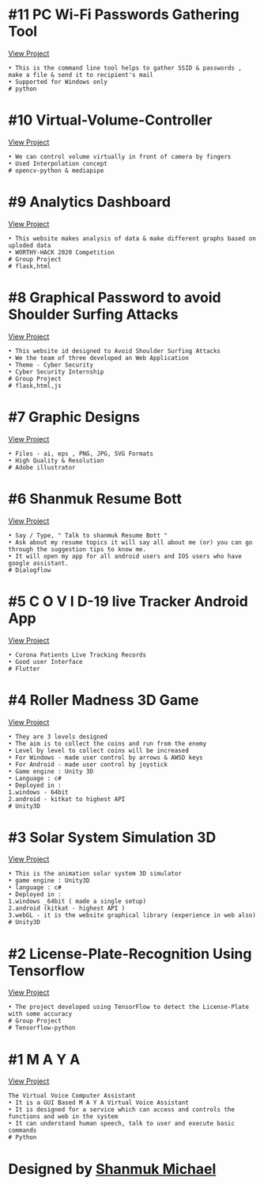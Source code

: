 # #11 PC Wi-Fi Passwords Gathering Tool
<a href="https://github.com/shanmukmichael/PC-Wi-Fi-Passwords-Gathering-Tool">View Project</a>
```
• This is the command line tool helps to gather SSID & passwords , make a file & send it to recipient's mail
• Supported for Windows only
# python
```
# #10 Virtual-Volume-Controller
<a href="https://github.com/shanmukmichael/Virtual-Volume-Controller">View Project</a>
```
• We can control volume virtually in front of camera by fingers
• Used Interpolation concept
# opencv-python & mediapipe
```
# #9 Analytics Dashboard
<a href="https://github.com/shanmukmichael/Analytics-Dashboard">View Project</a>
```
• This website makes analysis of data & make different graphs based on uploded data
• WORTHY-HACK 2020 Competition
# Group Project
# flask,html
```

# #8 Graphical Password to avoid Shoulder Surfing Attacks
<a href="https://github.com/shanmukmichael/Graphical-Password-to-Avoid-Shoulder-Surfing">View Project</a>
```
• This website id designed to Avoid Shoulder Surfing Attacks
• We the team of three developed an Web Application
• Theme - Cyber Security
• Cyber Security Internship
# Group Project
# flask,html,js
```
# #7 Graphic Designs
<a href="https://github.com/shanmukmichael/Graphic-Designs">View Project</a>
```
• Files - ai, eps , PNG, JPG, SVG Formats
• High Quality & Resolution
# Adobe illustrator
```
# #6 Shanmuk Resume Bott
<a href="https://github.com/shanmukmichael/Shanmuk-Resume-Bott">View Project</a>
```
• Say / Type, " Talk to shanmuk Resume Bott "
• Ask about my resume topics it will say all about me (or) you can go through the suggestion tips to know me.
• It will open my app for all android users and IOS users who have google assistant.
# Dialogflow
```
# #5 C O V I D-19 live Tracker Android App
 <a href="https://github.com/shanmukmichael/COVID-19-Live-Tracker">View Project</a>
```
• Corona Patients Live Tracking Records
• Good user Interface
# Flutter 
```

# #4 Roller Madness 3D Game
<a href="https://github.com/shanmukmichael/Roller-Madness-3D-Game">View Project</a>
```
• They are 3 levels designed
• The aim is to collect the coins and run from the enemy
• Level by level to collect coins will be increased
• For Windows - made user control by arrows & AWSD keys
• For Android - made user control by joystick
• Game engine : Unity 3D
• Language : c#
• Deployed in :
1.windows - 64bit
2.android - kitkat to highest API
# Unity3D
```

# #3 Solar System Simulation 3D
<a href="https://github.com/shanmukmichael/Solar-System-Simulation-3D">View Project</a>
```
• This is the animation solar system 3D simulator
• game engine : Unity3D
• language : c#
• Deployed in :
1.windows _64bit ( made a single setup)
2.android (kitkat - highest API )
3.webGL - it is the website graphical library (experience in web also)
# Unity3D
```
# #2 License-Plate-Recognition Using Tensorflow
<a href="https://github.com/shanmukmichael/License-Plate-Recognition-Using-Tensorflow">View Project</a>
```
• The project developed using TensorFlow to detect the License-Plate with some accuracy
# Group Project
# Tensorflow-python
```
# #1 M A Y A 
<a href="https://github.com/shanmukmichael/MAYA-Virtual-Voice-Assistant">View Project</a>
```
The Virtual Voice Computer Assistant
• It is a GUI Based M A Y A Virtual Voice Assistant
• It is designed for a service which can access and controls the functions and web in the system
• It can understand human speech, talk to user and execute basic commands
# Python 
 ```

# Designed by **[Shanmuk Michael](https://www.google.com/search?q=Shanmuk+Michael&rlz=1C1GCEA_enIN857IN857&oq=Shanmuk+Michael&aqs=chrome..69i57j69i60l3.9741j0j8&sourceid=chrome&ie=UTF-8)** 








